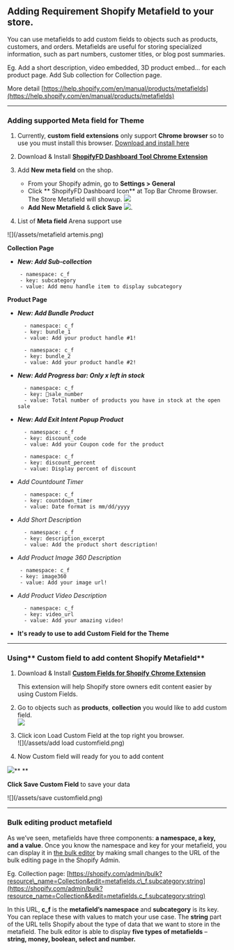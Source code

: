 ## Adding Requirement Shopify Metafield to your store.

You can use metafields to add custom fields to objects such as products, customers, and orders. Metafields are useful for storing specialized information, such as part numbers, customer titles, or blog post summaries.

Eg. Add a short description, video embedded, 3D product embed... for each product page. Add Sub collection for Collection page.

More detail [https://help.shopify.com/en/manual/products/metafields](https://help.shopify.com/en/manual/products/metafields)

---

### Adding supported Meta field for Theme

1. Currently, **custom field extensions** only support **Chrome browser** so to use you must install this browser. [Download and install here](https://www.google.com/intl/en/chrome/browser/desktop/index.html)

2. Download & Install [**ShopifyFD Dashboard Tool Chrome Extension**](https://chrome.google.com/webstore/detail/shopifyfd-dashboard-tool/lffljkleilfpjlmcdnoaghhcbnemelge?hl=en)

3. Add **New meta field** on the shop.

   * From your Shopify admin, go to **Settings &gt; General**
   * Click ** ShopifyFD Dashboard Icon** at Top Bar Chrome Browser.
     The Store Metafield will showup.
     ![](/assets/ShopifyFD.png)
   * **Add New Metafield** & **click Save**
     ![](https://media.giphy.com/media/xT9IgsIcmG9yPuYXXG/giphy.gif).

4. List of **Meta field** Arena support use

![](/assets/metafield artemis.png)

**Collection Page**

* _**New: Add Sub-collection**_

```
    - namespace: c_f
    - key: subcategory
    - value: Add menu handle item to display subcategory
```

**Product Page**

* _**New: Add Bundle Product**_

  ```
    - namespace: c_f
    - key: bundle_1
    - value: Add your product handle #1!

    - namespace: c_f
    - key: bundle_2
    - value: Add your product handle #2!
  ```

* _**New: Add Progress bar: Only x left in stock**_

  ```
    - namespace: c_f
    - key: sale_number
    - value: Total number of products you have in stock at the open sale
  ```

* _**New: Add Exit Intent Popup Product**_

  ```
    - namespace: c_f
    - key: discount_code
    - value: Add your Coupon code for the product

    - namespace: c_f
    - key: discount_percent
    - value: Display percent of discount
  ```

* _Add Countdount Timer_

  ```
    - namespace: c_f
    - key: countdown_timer
    - value: Date format is mm/dd/yyyy
  ```

* _Add Short Description_

  ```
    - namespace: c_f
    - key: description_excerpt
    - value: Add the product short description!
  ```

* _Add Product Image 360 Description_

```
    - namespace: c_f
    - key: image360
    - value: Add your image url!
```

* _Add Product Video Description_

  ```
    - namespace: c_f
    - key: video_url
    - value: Add your amazing video!
  ```

* **It's ready to use to add Custom Field for the Theme**

---

### Using** Custom field to add content Shopify Metafield**

1. Download & Install [**Custom Fields for Shopify** **Chrome Extension**](https://chrome.google.com/webstore/detail/custom-fields-for-shopify/alfplfpobekffinigeidgmmfjollghln?hl=en-GB)

   This extension will help Shopify store owners edit content easier by using Custom Fields.

2. Go to objects such as **products**, **collection** you would like to add custom field.  
   ![](/assets/collection-noncustom.png)

3. Click icon Load Custom Field at the top right you browser.  
   ![](/assets/add load customfield.png)

4. Now Custom field will ready for you to add content

![](/assets/custom-field.png)** **

**Click Save Custom Field** to save your data

![](/assets/save customfield.png)

---

### Bulk editing product metafield

As we’ve seen, metafields have three components: **a namespace, a key, and a value**. Once you know the namespace and key for your metafield, you can display it in [the bulk editor](https://help.shopify.com/en/manual/productivity-tools/bulk-editing-products) by making small changes to the URL of the bulk editing page in the Shopify Admin.

Eg. Collection page: [https://shopify.com/admin/bulk?resource\_name=Collection&edit=metafields.c\_f.subcategory:string](https://shopify.com/admin/bulk?resource_name=Collection&&edit=metafields.c_f.subcategory:string)

In this URL, **c\_f** is the **metafield’s namespace** and **subcategory** is its key. You can replace these with values to match your use case. The **string** part of the URL tells Shopify about the type of data that we want to store in the metafield. The bulk editor is able to display **five types of metafields** – **string, money, boolean, select and number.**

